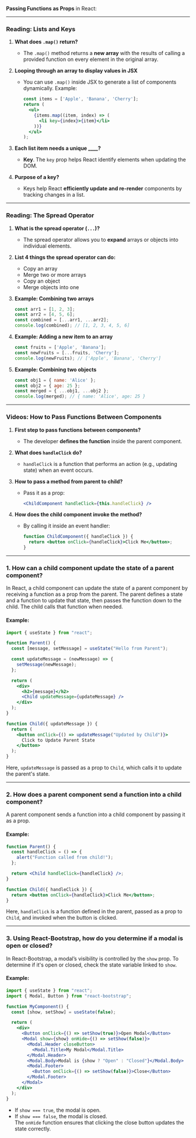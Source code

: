 **Passing Functions as Props** in React:

---

### **Reading: Lists and Keys**
1. **What does `.map()` return?**  
   - The `.map()` method returns a **new array** with the results of calling a provided function on every element in the original array.

2. **Looping through an array to display values in JSX**  
   - You can use `.map()` inside JSX to generate a list of components dynamically. Example:

     ```jsx
     const items = ['Apple', 'Banana', 'Cherry'];
     return (
       <ul>
         {items.map((item, index) => (
           <li key={index}>{item}</li>
         ))}
       </ul>
     );
     ```

3. **Each list item needs a unique ____?**  
   - **Key**. The `key` prop helps React identify elements when updating the DOM.

4. **Purpose of a key?**  
   - Keys help React **efficiently update and re-render** components by tracking changes in a list.

---

### **Reading: The Spread Operator**
1. **What is the spread operator (`...`)?**  
   - The spread operator allows you to **expand** arrays or objects into individual elements.

2. **List 4 things the spread operator can do:**  
   - Copy an array  
   - Merge two or more arrays  
   - Copy an object  
   - Merge objects into one  

3. **Example: Combining two arrays**
   ```js
   const arr1 = [1, 2, 3];
   const arr2 = [4, 5, 6];
   const combined = [...arr1, ...arr2];
   console.log(combined); // [1, 2, 3, 4, 5, 6]
   ```

4. **Example: Adding a new item to an array**
   ```js
   const fruits = ['Apple', 'Banana'];
   const newFruits = [...fruits, 'Cherry'];
   console.log(newFruits); // ['Apple', 'Banana', 'Cherry']
   ```

5. **Example: Combining two objects**
   ```js
   const obj1 = { name: 'Alice' };
   const obj2 = { age: 25 };
   const merged = { ...obj1, ...obj2 };
   console.log(merged); // { name: 'Alice', age: 25 }
   ```

---

### **Videos: How to Pass Functions Between Components**
1. **First step to pass functions between components?**  
   - The developer **defines the function** inside the parent component.

2. **What does `handleClick` do?**  
   - `handleClick` is a function that performs an action (e.g., updating state) when an event occurs.

3. **How to pass a method from parent to child?**  
   - Pass it as a prop:

     ```jsx
     <ChildComponent handleClick={this.handleClick} />
     ```

4. **How does the child component invoke the method?**  
   - By calling it inside an event handler:

     ```jsx
     function ChildComponent({ handleClick }) {
       return <button onClick={handleClick}>Click Me</button>;
     }
     ```

---


### 1. How can a child component update the state of a parent component?

In React, a child component can update the state of a parent component by receiving a function as a prop from the parent. The parent defines a state and a function to update that state, then passes the function down to the child. The child calls that function when needed.

#### Example:

```jsx
import { useState } from "react";

function Parent() {
  const [message, setMessage] = useState("Hello from Parent");

  const updateMessage = (newMessage) => {
    setMessage(newMessage);
  };

  return (
    <div>
      <h2>{message}</h2>
      <Child updateMessage={updateMessage} />
    </div>
  );
}

function Child({ updateMessage }) {
  return (
    <button onClick={() => updateMessage("Updated by Child")}>
      Click to Update Parent State
    </button>
  );
}

```

Here, `updateMessage` is passed as a prop to `Child`, which calls it to update the parent's state.

----------

### 2. How does a parent component send a function into a child component?

A parent component sends a function into a child component by passing it as a prop.

#### Example:

```jsx
function Parent() {
  const handleClick = () => {
    alert("Function called from child!");
  };

  return <Child handleClick={handleClick} />;
}

function Child({ handleClick }) {
  return <button onClick={handleClick}>Click Me</button>;
}

```

Here, `handleClick` is a function defined in the parent, passed as a prop to `Child`, and invoked when the button is clicked.

----------

### 3. Using React-Bootstrap, how do you determine if a modal is open or closed?

In React-Bootstrap, a modal’s visibility is controlled by the `show` prop. To determine if it's open or closed, check the state variable linked to `show`.

#### Example:

```jsx
import { useState } from "react";
import { Modal, Button } from "react-bootstrap";

function MyComponent() {
  const [show, setShow] = useState(false);

  return (
    <div>
      <Button onClick={() => setShow(true)}>Open Modal</Button>
      <Modal show={show} onHide={() => setShow(false)}>
        <Modal.Header closeButton>
          <Modal.Title>My Modal</Modal.Title>
        </Modal.Header>
        <Modal.Body>Modal is {show ? "Open" : "Closed"}</Modal.Body>
        <Modal.Footer>
          <Button onClick={() => setShow(false)}>Close</Button>
        </Modal.Footer>
      </Modal>
    </div>
  );
}

```

-   If `show === true`, the modal is open.
-   If `show === false`, the modal is closed.  
    The `onHide` function ensures that clicking the close button updates the state correctly.